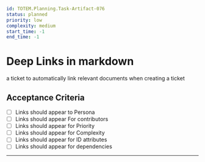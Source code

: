 ```yaml
id: TOTEM.Planning.Task-Artifact-076
status: planned
priority: low
complexity: medium
start_time: -1
end_time: -1
```

# Deep Links in markdown

a ticket to automatically link relevant documents when creating a ticket

## Acceptance Criteria

- [ ] Links should appear to Persona
- [ ] Links should appear For contributors
- [ ] Links should appear for Priority
- [ ] Links should appear for Complexity
- [ ] Links should appear for ID attributes
- [ ] Links should appear for dependencies

---
